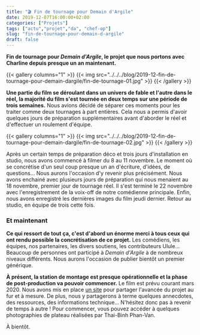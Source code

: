 ```yaml
---
title: "🎬 Fin de tournage pour Demain d'Argile"
date: 2019-12-07T16:00:00+02:00
categories: ["Projets"]
tags: ["actu","projet","da", "chef-op"]
slug: "fin-de-tournage-pour-demain-d-argile"
draft: false
---
```


**Fin de tournage pour *Demain d'Argile*, le projet que nous portons avec Charline depuis presque un an maintenant.**

{{< gallery columns="1" >}}
  {{< img src="../../../blog/2019-12-fin-de-tournage-pour-demain-dargile/fin-de-tournage-01.jpg" >}}
{{< /gallery >}}

**Une partie du film se déroulant dans un univers de fable et l'autre dans le réel, la majorité du film s'est tournée en deux temps sur une période de trois semaines.** Nous avions décidé de séparer ces moments pour les traiter comme deux tournages à part entières. Cela nous a permis d'avoir quelques jours de préparation supplémentaires avant d'aborder le réel et d'effectuer un roulement d'équipe.

{{< gallery columns="1" >}}
  {{< img src="../../../blog/2019-12-fin-de-tournage-pour-demain-dargile/fin-de-tournage-02.jpg" >}}
{{< /gallery >}}

Après un certain temps de préparation déco et trois jours d'installation en studio, nous avons commencé à filmer du 8 au 11 novembre. Le moment où se concrétise d'un seul coup presque un an d'écriture, d'idées, de questions... Nous aurons l'occasion d'y revenir plus précisément. Nous avons enchainé avec plusieurs jours de préparation qui nous menaient au 18 novembre, premier jour de tournage réel. Il s'est terminé le 22 novembre avec l'enregistrement de la voix-off de notre comédienne principale. Enfin, nous avons enregistré les dernières images du film jeudi dernier. Retour au studio, en équipe de trois cette fois.

### Et maintenant

**Ce qui ressort de tout ça, c'est d'abord un énorme merci à tous ceux qui ont rendu possible la concrétisation de ce projet.**
Les comédiens, les équipes, nos partenaires, les divers soutiens, les contributeurs Ulule... Beaucoup de personnes ont participé à *Demain d'Argile* à de nombreux niveaux différents. Nous aurons l'occasion de publier bientôt un premier générique.

**À présent, la station de montage est presque opérationnelle et la phase de post-production va pouvoir commencer.** Le film est prévu courant mars 2020. Nous avons mis en place [un site](https://demaindargile.com) pour partager l'avancée du projet au fur et à mesure. De plus, nous y partagerons à terme quelques annecdotes, des ressources, des informations technique... N'hésitez donc pas à revenir de temps à autre ! Pour commencer, vous pouvez accéder à quelques photographies de plateau réalisées par Thai-Binh Phan-Van.

À bientôt.

